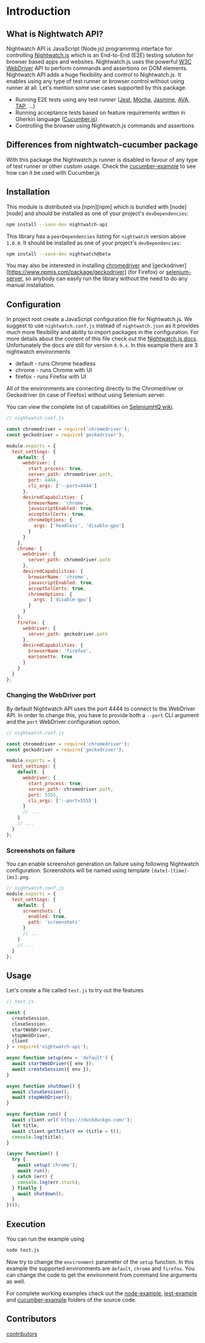 # Introduction

## What is Nightwatch API?

Nightwatch API is JavaScript (Node.js) programming interface for controlling [Nightwatch.js](http://nightwatchjs.org/) which is an End-to-End (E2E) testing solution for browser based apps and websites.
Nightwatch.js uses the powerful [W3C WebDriver](https://www.w3.org/TR/webdriver/) API to perform commands and assertions on DOM elements. Nightwatch API adds a huge flexibility and control to Nightwatch.js. It enables using any type of test runner or browser control without using runner at all. Let's mention some use cases supported by this package.

- Running E2E tests using any test runner ([Jest](https://jestjs.io/), [Mocha](https://mochajs.org/), [Jasmine](https://jasmine.github.io/), [AVA](https://github.com/avajs/ava), [TAP](https://www.node-tap.org/), ...)
- Running acceptance tests based on feature requirements written in Gherkin language ([Cucumber.js](https://github.com/cucumber/cucumber-js))
- Controlling the browser using Nightwatch.js commands and assertions

## Differences from nightwatch-cucumber package

With this package the Nightwatch.js runner is disabled in favour of any type of test runner or other custom usage. Check the [cucumber-example](https://github.com/mucsi96/nightwatch-api/tree/master/packages/cucumber-example) to see how can it be used with Cucumber.js

## Installation

This module is distributed via [npm][npm] which is bundled with [node][node] and
should be installed as one of your project's `devDependencies`:

```bash
npm install --save-dev nightwatch-api
```

This library has a `peerDependencies` listing for `nightwatch` version above `1.0.0`.
It should be installed as one of your project's `devDependencies`:

```bash
npm install --save-dev nightwatch@beta
```

You may also be interested in installing [chromedriver](https://www.npmjs.com/package/chromedriver) and [geckodriver][https://www.npmjs.com/package/geckodriver] (for Firefox) or [selenium-server](https://www.npmjs.com/package/selenium-server), so anybody can easily run the library without the need to do any manual installation.

## Configuration

In project root create a JavaScript configuration file for Nightwatch.js. We suggest to use `nightwatch.conf.js` instead of `nightwatch.json` as it provides much more flexibility and ability to import packages in the configuration. For more details about the content of this file check out the [Nightwatch.js docs](http://nightwatchjs.org/gettingstarted#settings-file). Unfortunately the docs are still for version `0.9.x`. In this example there are 3 nightwatch environments

- default - runs Chrome headless
- chrome - runs Chrome with UI
- firefox - runs Firefox with UI

All of the environments are connecting directly to the Chromedriver or Geckodriver (in case of Firefox) without
using Selenium server.

You can view the complete list of capabilities on [SeleniumHQ wiki](https://github.com/SeleniumHQ/selenium/wiki/DesiredCapabilities).

```javascript
// nightwatch.conf.js

const chromedriver = require('chromedriver');
const geckodriver = require('geckodriver');

module.exports = {
  test_settings: {
    default: {
      webdriver: {
        start_process: true,
        server_path: chromedriver.path,
        port: 4444,
        cli_args: ['--port=4444']
      },
      desiredCapabilities: {
        browserName: 'chrome',
        javascriptEnabled: true,
        acceptSslCerts: true,
        chromeOptions: {
          args: ['headless', 'disable-gpu']
        }
      }
    },
    chrome: {
      webdriver: {
        server_path: chromedriver.path
      },
      desiredCapabilities: {
        browserName: 'chrome',
        javascriptEnabled: true,
        acceptSslCerts: true,
        chromeOptions: {
          args: ['disable-gpu']
        }
      }
    },
    firefox: {
      webdriver: {
        server_path: geckodriver.path
      },
      desiredCapabilities: {
        browserName: 'firefox',
        marionette: true
      }
    }
  }
};
```

### Changing the WebDriver port

By default Nightwatch API uses the port 4444 to connect to the WebDriver API. In order to change this, you have to provide both a `--port` CLI argument and the `port` WebDriver configuration option.

```javascript
// nightwatch.conf.js

const chromedriver = require('chromedriver');
const geckodriver = require('geckodriver');

module.exports = {
  test_settings: {
    default: {
      webdriver: {
        start_process: true,
        server_path: chromedriver.path,
        port: 5555,
        cli_args: ['--port=5555']
      }
      // ...
    }
    // ...
  }
};
```

### Screenshots on failure

You can enable screenshot generation on failure using following Nightwatch configuration.
Screenshots will be named using template `[date]-[time]-[ms].png`.

```javascript
// nightwatch.conf.js
module.exports = {
  test_settings: {
    default: {
      screenshots: {
        enabled: true,
        path: 'screenshots'
      }
      // ...
    }
    // ...
  }
};
```

## Usage

Let's create a file called `test.js` to try out the features

```javascript
// test.js

const {
  createSession,
  closeSession,
  startWebDriver,
  stopWebDriver,
  client
} = require('nightwatch-api');

async function setup(env = 'default') {
  await startWebDriver({ env });
  await createSession({ env });
}

async function shutdown() {
  await closeSession();
  await stopWebDriver();
}

async function run() {
  await client.url('https://duckduckgo.com/');
  let title;
  await client.getTitle(t => (title = t));
  console.log(title);
}

(async function() {
  try {
    await setup('chrome');
    await run();
  } catch (err) {
    console.log(err.stack);
  } finally {
    await shutdown();
  }
})();
```

## Execution

You can run the example using

```bash
node test.js
```

Now try to change the `environment` parameter of the `setup` function. In this example the supported environments are `default`, `chrome` and `firefox`. You can change the code to get the environment from command line arguments as well.

For complete working examples check out the [node-example](https://github.com/mucsi96/nightwatch-api/tree/master/packages/node-example), [jest-example](https://github.com/mucsi96/nightwatch-api/tree/master/packages/jest-example) and [cucumber-example](https://github.com/mucsi96/nightwatch-api/tree/master/packages/cucumber-example) folders of the source code.

## Contributors

[contributors](#contributors)
